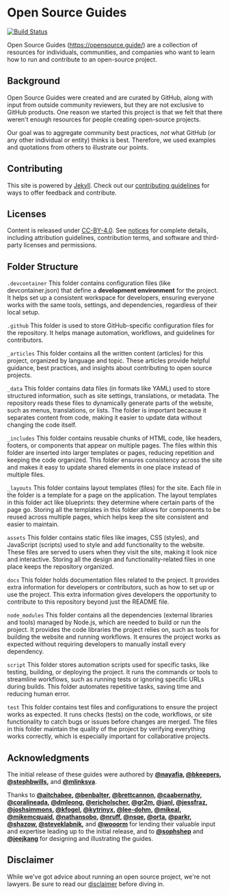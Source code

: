 # Open Source Guides
[![Build Status](https://github.com/github/opensource.guide/workflows/GitHub%20Actions%20CI/badge.svg)](https://github.com/github/opensource.guide/actions)

Open Source Guides (https://opensource.guide/) are a collection of resources for individuals, communities, and companies who want to learn how to run and contribute to an open-source project.

## Background
Open Source Guides were created and are curated by GitHub, along with input from outside community reviewers, but they are not exclusive to GitHub products. One reason we started this project is that we felt that there weren't enough resources for people creating open-source projects.

Our goal was to aggregate community best practices, *not* what GitHub (or any other individual or entity) thinks is best. Therefore, we used examples and quotations from others to illustrate our points.

## Contributing

This site is powered by [Jekyll](https://jekyllrb.com/). Check out our [contributing guidelines](/CONTRIBUTING.md) for ways to offer feedback and contribute.

## Licenses

Content is released under [CC-BY-4.0](https://creativecommons.org/licenses/by/4.0/). See [notices](notices.md) for complete details, including attribution guidelines, contribution terms, and software and third-party licenses and permissions.

## Folder Structure 

```.devcontainer``` This folder contains configuration files (like devcontainer.json) that define a <strong>development environment</strong> for the project.
It helps set up a consistent workspace for developers, ensuring everyone works with the same tools, settings, and dependencies, regardless
of their local setup.

```.github``` This folder is used to store GitHub-specific configuration files for the repository. It helps manage automation, workflows, and guidelines
for contributors.

```_articles``` This folder contains all the written content (articles) for this project, organized by language and topic. These articles provide
helpful guidance, best practices, and insights about contributing to open source projects.

```_data``` This folder contains data files (in formats like YAML) used to store structured information, such as site settings, translations,
or metadata. The repository reads these files to dynamically generate parts of the website, such as menus, translations, or lists. The folder is important
because it separates content from code, making it easier to update data without changing the code itself.

```_includes```
This folder contains reusable chunks of HTML code, like headers, footers, or components that appear on multiple pages.
The files within this folder are inserted into larger templates or pages, reducing repetition and keeping the code organized. This folder
ensures consistency across the site and makes it easy to update shared elements in one place instead of multiple files.

```_layouts```
This folder contains layout templates (files) for the site. Each file in the folder is a template for a page on the application.
The layout templates in this folder act like blueprints: they determine where certain parts of the page go. Storing all the templates in this folder allows
for components to be reused across multiple pages, which helps keep the site consistent and easier to maintain.

```assets``` This folder contains static files like images, CSS (styles), and JavaScript (scripts) used to style and add functionality to the website.
These files are served to users when they visit the site, making it look nice and interactive. Storing all the design and functionality-related files in one place
keeps the repository organized.

```docs``` This folder holds documentation files related to the project. It provides extra information for developers or contributors,
such as how to set up or use the project. This extra information gives developers the opportunity to contribute to this repository beyond just the README file.

```node_modules``` This folder contains all the dependencies (external libraries and tools) managed by Node.js, which are needed to build or run the project.
It provides the code libraries the project relies on, such as tools for building the website and running workflows. It ensures the project works as expected without
requiring developers to manually install every dependency.

```script``` This folder stores automation scripts used for specific tasks, like testing, building, or deploying the project. It runs the commands or tools
to streamline workflows, such as running tests or ignoring specific URLs during builds. This folder automates repetitive tasks, saving time
and reducing human error.

```test``` This folder contains test files and configurations to ensure the project works as expected. It runs checks (tests) on the code, workflows, or site functionality
to catch bugs or issues before changes are merged. The files in this folder maintain the quality of the project by verifying everything works correctly, which is especially important
for collaborative projects.

## Acknowledgments

The initial release of these guides were authored by **[@nayafia][1], [@bkeepers][2], [@stephbwills][3],** and **[@mlinksva][4]**.

Thanks to **[@aitchabee][5], [@benbalter][6], [@brettcannon][7], [@caabernathy][8], [@coralineada][9], [@dmleong][10], [@ericholscher][11], [@gr2m][12], [@janl][13], [@jessfraz][14], [@joshsimmons][15], [@kfogel][16], [@kytrinyx][17], [@lee-dohm][18], [@mikeal][19], [@mikemcquaid][20], [@nathansobo][21], [@nruff][22], [@nsqe][23], [@orta][24], [@parkr][25], [@shazow][26], [@steveklabnik][27],** and **[@wooorm][28]** for lending their valuable input and expertise leading up to the initial release, and to **[@sophshep][29]** and **[@jeejkang][30]** for designing and illustrating the guides.

## Disclaimer
While we've got advice about running an open source project, we're not lawyers. Be sure to read our [disclaimer](notices.md#legal-disclaimer) before diving in.

[1]:https://github.com/nayafia
[2]:https://github.com/bkeepers
[3]:https://github.com/stephbwills
[4]:https://github.com/mlinksva
[5]:https://github.com/aitchabee
[6]:https://github.com/benbalter
[7]:https://github.com/brettcannon
[8]:https://github.com/caabernathy
[9]:https://github.com/CoralineAda
[10]:https://github.com/dmleong
[11]:https://github.com/ericholscher
[12]:https://github.com/gr2m
[13]:https://github.com/janl
[14]:https://github.com/jessfraz
[15]:https://github.com/joshsimmons
[16]:https://github.com/kfogel
[17]:https://github.com/kytrinyx
[18]:https://github.com/lee-dohm
[19]:https://github.com/mikeal
[20]:https://github.com/MikeMcQuaid
[21]:https://github.com/nathansobo
[22]:https://github.com/nruff
[23]:https://github.com/nsqe
[24]:https://github.com/orta
[25]:https://github.com/parkr
[26]:https://github.com/shazow
[27]:https://github.com/steveklabnik
[28]:https://github.com/wooorm
[29]:https://github.com/sophshep
[30]:https://github.com/jeejkang
